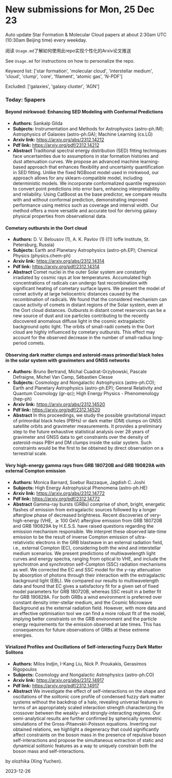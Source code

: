 # New submissions for Mon, 25 Dec 23
Auto update Star Formation & Molecular Cloud papers at about 2:30am UTC (10:30am Beijing time) every weekday.


阅读 `Usage.md`了解如何使用此repo实现个性化的Arxiv论文推送

See `Usage.md` for instructions on how to personalize the repo. 


Keyword list: ['star formation', 'molecular cloud', 'interstellar medium', 'cloud', 'clump', 'core', 'filament', 'atomic gas', 'N-PDF']


Excluded: ['galaxies', 'galaxy cluster', 'AGN']


### Today: 5papers 
#### Beyond mirkwood: Enhancing SED Modeling with Conformal Predictions
 - **Authors:** Sankalp Gilda
 - **Subjects:** Instrumentation and Methods for Astrophysics (astro-ph.IM); Astrophysics of Galaxies (astro-ph.GA); Machine Learning (cs.LG)
 - **Arxiv link:** https://arxiv.org/abs/2312.14212
 - **Pdf link:** https://arxiv.org/pdf/2312.14212
 - **Abstract**
 Traditional spectral energy distribution (SED) fitting techniques face uncertainties due to assumptions in star formation histories and dust attenuation curves. We propose an advanced machine learning-based approach that enhances flexibility and uncertainty quantification in SED fitting. Unlike the fixed NGBoost model used in mirkwood, our approach allows for any sklearn-compatible model, including deterministic models. We incorporate conformalized quantile regression to convert point predictions into error bars, enhancing interpretability and reliability. Using CatBoost as the base predictor, we compare results with and without conformal prediction, demonstrating improved performance using metrics such as coverage and interval width. Our method offers a more versatile and accurate tool for deriving galaxy physical properties from observational data.
#### Cometary outbursts in the Oort cloud
 - **Authors:** D. V. Belousov (1), A. K. Pavlov (1) ((1) Ioffe Institute, St. Petersburg, Russia)
 - **Subjects:** Earth and Planetary Astrophysics (astro-ph.EP); Chemical Physics (physics.chem-ph)
 - **Arxiv link:** https://arxiv.org/abs/2312.14314
 - **Pdf link:** https://arxiv.org/pdf/2312.14314
 - **Abstract**
 Comet nuclei in the outer Solar system are constantly irradiated by cosmic rays at low temperatures. Accumulated high concentrations of radicals can undergo fast recombination with significant heating of cometary surface layers. We present the model of comet activity at large heliocentric distances caused by the recombination of radicals. We found that the considered mechanism can cause activity of comets in distant regions of the Solar system, even at the Oort cloud distances. Outbursts in distant comet reservoirs can be a new source of dust and ice particles contributing to the recently discovered anomalous diffuse light in the cosmic extragalactic background optic light. The orbits of small-radii comets in the Oort cloud are highly influenced by cometary outbursts. This effect may account for the observed decrease in the number of small-radius long-period comets.
#### Observing dark matter clumps and asteroid-mass primordial black holes in  the solar system with gravimeters and GNSS networks
 - **Authors:** Bruno Bertrand, Michal Cuadrat-Grzybowski, Pascale Defraigne, Michel Van Camp, Sébastien Clesse
 - **Subjects:** Cosmology and Nongalactic Astrophysics (astro-ph.CO); Earth and Planetary Astrophysics (astro-ph.EP); General Relativity and Quantum Cosmology (gr-qc); High Energy Physics - Phenomenology (hep-ph)
 - **Arxiv link:** https://arxiv.org/abs/2312.14520
 - **Pdf link:** https://arxiv.org/pdf/2312.14520
 - **Abstract**
 In this proceedings, we study the possible gravitational impact of primordial black holes (PBHs) or dark matter (DM) clumps on GNSS satellite orbits and gravimeter measurements. It provides a preliminary step to the future exhaustive statistical analysis over 28 years of gravimeter and GNSS data to get constraints over the density of asteroid-mass PBH and DM clumps inside the solar system. Such constraints would be the first to be obtained by direct observation on a terrestrial scale.
#### Very high-energy gamma rays from GRB 180720B and GRB 190829A with  external Compton emission
 - **Authors:** Monica Barnard, Soebur Razzaque, Jagdish C. Joshi
 - **Subjects:** High Energy Astrophysical Phenomena (astro-ph.HE)
 - **Arxiv link:** https://arxiv.org/abs/2312.14772
 - **Pdf link:** https://arxiv.org/pdf/2312.14772
 - **Abstract**
 Gamma-ray bursts (GRBs) comprise of short, bright, energetic flashes of emission from extragalactic sources followed by a longer afterglow phase of decreased brightness. Recent discoveries of very-high-energy (VHE, $\gtrsim 100$ GeV) afterglow emission from GRB 180720B and GRB 190829A by H.E.S.S. have raised questions regarding the emission mechanism responsible. We interpret these observed late-time emission to be the result of inverse Compton emission of ultra-relativistic electrons in the GRB blastwave in an external radiation field, i.e., external Compton (EC), considering both the wind and interstellar medium scenarios. We present predictions of multiwavelength light curves and energy spectra, ranging from optical to VHE, and include the synchrotron and synchrotron self-Compton (SSC) radiation mechanisms as well. We corrected the EC and SSC model for the $\gamma$-ray attenuation by absorption of photons through their interaction with the extragalactic background light (EBL). We compared our results to multiwavelength data and found that EC gives a satisfactory fit for a given set of fixed model parameters for GRB 180720B, whereas SSC result in a better fit for GRB 190829A. For both GRBs a wind environment is preferred over constant density inter-stellar medium, and the Cosmic Microwave Background as the external radiation field. However, with more data and an effective optimisation tool we can find a more robust fit of the model, implying better constraints on the GRB environment and the particle energy requirements for the emission observed at late times. This has consequences for future observations of GRBs at these extreme energies.
#### Virialized Profiles and Oscillations of Self-interacting Fuzzy Dark  Matter Solitons
 - **Authors:** Milos Indjin, I-Kang Liu, Nick P. Proukakis, Gerasimos Rigopoulos
 - **Subjects:** Cosmology and Nongalactic Astrophysics (astro-ph.CO)
 - **Arxiv link:** https://arxiv.org/abs/2312.14917
 - **Pdf link:** https://arxiv.org/pdf/2312.14917
 - **Abstract**
 We investigate the effect of self-interactions on the shape and oscillations of the solitonic core profile of condensed fuzzy dark matter systems without the backdrop of a halo, revealing universal features in terms of an appropriately scaled interaction strength characterizing the crossover between the weakly- and strongly-interacting regimes. Our semi-analytical results are further confirmed by spherically symmetric simulations of the Gross-Pitaevskii-Poisson equations. Inverting our obtained relations, we highlight a degeneracy that could significantly affect constraints on the boson mass in the presence of repulsive boson self-interactions and propose the simultaneous extraction of static and dynamical solitonic features as a way to uniquely constrain both the boson mass and self-interactions.


by olozhika (Xing Yuchen). 


2023-12-26
